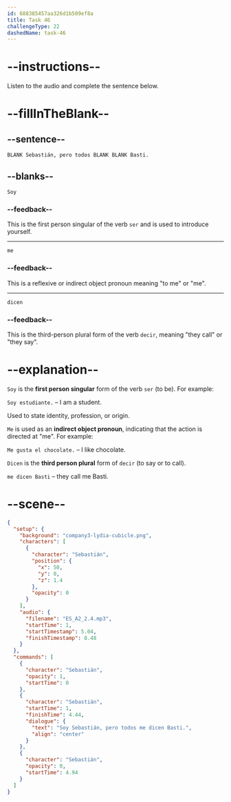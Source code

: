 ```yaml
---
id: 688385457aa326d1b509ef8a
title: Task 46
challengeType: 22
dashedName: task-46
---
```


<!-- (Audio) Soy Sebastián, pero todos me dicen Basti. -->

# --instructions--

Listen to the audio and complete the sentence below.

# --fillInTheBlank--

## --sentence--

`BLANK Sebastián, pero todos BLANK BLANK Basti.`

## --blanks--

`Soy`

### --feedback--

This is the first person singular of the verb `ser` and is used to introduce yourself.

---

`me`

### --feedback--

This is a reflexive or indirect object pronoun meaning "to me" or "me".

---

`dicen`

### --feedback--

This is the third-person plural form of the verb `decir`, meaning "they call" or "they say".

# --explanation--

`Soy` is the **first person singular** form of the verb `ser` (to be). For example:

`Soy estudiante.` – I am a student.

Used to state identity, profession, or origin.

`Me` is used as an **indirect object pronoun**, indicating that the action is directed at "me". For example:

`Me gusta el chocolate.` – I like chocolate.

`Dicen` is the **third person plural** form of `decir` (to say or to call).

`me dicen Basti` – they call me Basti.

# --scene--

```json
{
  "setup": {
    "background": "company3-lydia-cubicle.png",
    "characters": [
      {
        "character": "Sebastián",
        "position": {
          "x": 50,
          "y": 0,
          "z": 1.4
        },
        "opacity": 0
      }
    ],
    "audio": {
      "filename": "ES_A2_2.4.mp3",
      "startTime": 1,
      "startTimestamp": 5.04,
      "finishTimestamp": 8.48
    }
  },
  "commands": [
    {
      "character": "Sebastián",
      "opacity": 1,
      "startTime": 0
    },
    {
      "character": "Sebastián",
      "startTime": 1,
      "finishTime": 4.44,
      "dialogue": {
        "text": "Soy Sebastián, pero todos me dicen Basti.",
        "align": "center"
      }
    },
    {
      "character": "Sebastián",
      "opacity": 0,
      "startTime": 4.94
    }
  ]
}
```

